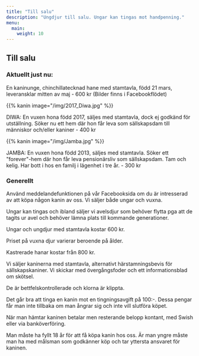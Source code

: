 ```yaml
---
title: "Till salu"
description: "Ungdjur till salu. Ungar kan tingas mot handpenning."
menu:
  main:
    weight: 10
---
```


## Till salu

### Aktuellt just nu:
En kaninunge, chinchillatecknad hane med stamtavla, född 21 mars, leveransklar mitten av maj - 600 kr (Bilder finns i Facebookflödet)

{{% kanin image="/img/2017_Diwa.jpg" %}}

DIWA: En vuxen hona född 2017, säljes med stamtavla, dock ej godkänd för utställning. Söker nu ett hem där hon får leva som sällskapsdam till människor och/eller kaniner - 400 kr

{{% kanin image="/img/Jamba.jpg" %}}

JAMBA: En vuxen hona född 2013, säljes med stamtavla. Söker ett "forever"-hem där hon får leva pensionärsliv som sällskapsdam. Tam och kelig. Har bott i hos en familj i lägenhet i tre år. - 300 kr

### Generellt

Använd meddelandefunktionen på vår Facebooksida om du är intresserad av att köpa någon kanin av oss. Vi säljer både ungar och vuxna.

Ungar kan tingas och ibland säljer vi avelsdjur som behöver flytta pga att de tagits ur avel och behöver lämna plats till kommande generationer.

Ungar och ungdjur med stamtavla kostar 600 kr.

Priset på vuxna djur varierar beroende på ålder.

Kastrerade hanar kostar från 800 kr.

Vi säljer kaninerna med stamtavla, alternativt härstamningsbevis för sällskapskaniner. Vi skickar med övergångsfoder och ett informationsblad om skötsel.

De är bettfelskontrollerade och klorna är klippta.

Det går bra att tinga en kanin mot en tingningsavgift på 100:-. Dessa pengar får man inte tillbaka om man ångrar sig och inte vill slutföra köpet.

När man hämtar kaninen betalar men resterande belopp kontant, med Swish eller via banköverföring.

Man måste ha fyllt 18 år för att få köpa kanin hos oss. Är man yngre måste man ha med målsman som godkänner köp och tar yttersta ansvaret för kaninen.
